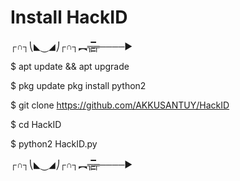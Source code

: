 # Install HackID

┌∩┐⎝◣⏝◢⎠┌∩┐︻╦̵̵͇̿̿̿̿╤────►

$ apt update && apt upgrade

$ pkg update pkg install python2

$ git clone https://github.com/AKKUSANTUY/HackID

$ cd HackID

$ python2 HackID.py

┌∩┐⎝◣⏝◢⎠┌∩┐︻╦̵̵͇̿̿̿̿╤────►
